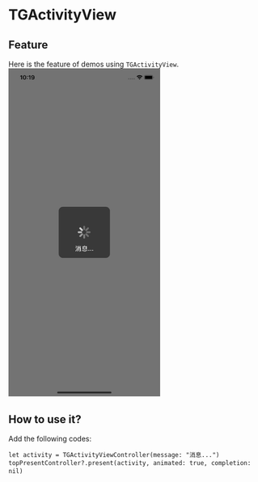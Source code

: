 # TGActivityView


## Feature
Here is the feature of demos using `TGActivityView`.
<img src="https://github.com/twiglau/TGActivityView/blob/main/loading.png" style="width:300px">

## How to use it?
Add the following codes:

```
let activity = TGActivityViewController(message: "消息...")
topPresentController?.present(activity, animated: true, completion: nil)
```

